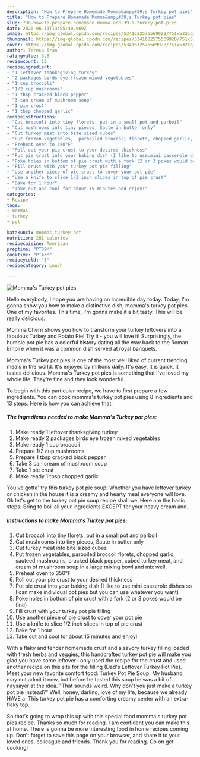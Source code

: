 ```yaml
---
description: "How to Prepare Homemade Momma&amp;#39;s Turkey pot pies"
title: "How to Prepare Homemade Momma&amp;#39;s Turkey pot pies"
slug: 738-how-to-prepare-homemade-momma-and-39-s-turkey-pot-pies
date: 2020-06-13T13:05:40.069Z
image: https://img-global.cpcdn.com/recipes/5341632575569920/751x532cq70/mommas-turkey-pot-pies-recipe-main-photo.jpg
thumbnail: https://img-global.cpcdn.com/recipes/5341632575569920/751x532cq70/mommas-turkey-pot-pies-recipe-main-photo.jpg
cover: https://img-global.cpcdn.com/recipes/5341632575569920/751x532cq70/mommas-turkey-pot-pies-recipe-main-photo.jpg
author: Teresa Tran
ratingvalue: 3.8
reviewcount: 12
recipeingredient:
- "1 leftover thanksgiving turkey"
- "2 packages birds eye frozen mixed vegetables"
- "1 cup broccoli"
- "1/2 cup mushrooms"
- "1 tbsp cracked black pepper"
- "3 can cream of mushroom soup"
- "1 pie crust"
- "1 tbsp chopped garlic"
recipeinstructions:
- "Cut broccoli into tiny florets, put in a small pot and parboil"
- "Cut mushrooms into tiny pieces, Saute in butter only"
- "Cut turkey meat into bite sized cubes"
- "Put frozen vegetables,  parboiled broccoli florets, chopped garlic, sauteed mushrooms, cracked black pepper, cubed turkey meat, and cream of mushroom soup in a large mixing bowl and mix well."
- "Preheat oven to 350°F"
- "Roll out your pie crust to your desired thickness"
- "Put pie crust into your baking dish (I like to use.mini casserole dishes so I can make individual pot pies but you can use whatever you want)"
- "Poke holes in bottom of pie crust with a fork (2 or 3 pokes would be fine)"
- "Fill crust with your turkey pot pie filling"
- "Use another piece of pie crust to cover your pot pie"
- "Use a knife to slice 1/2 inch slices in top of pie crust"
- "Bake for 1 hour"
- "Take out and cool for about 15 minutes and enjoy!"
categories:
- Recipe
tags:
- mommas
- turkey
- pot

katakunci: mommas turkey pot 
nutrition: 281 calories
recipecuisine: American
preptime: "PT39M"
cooktime: "PT43M"
recipeyield: "3"
recipecategory: Lunch

---
```



![Momma&#39;s Turkey pot pies](https://img-global.cpcdn.com/recipes/5341632575569920/751x532cq70/mommas-turkey-pot-pies-recipe-main-photo.jpg)

Hello everybody, I hope you are having an incredible day today. Today, I'm gonna show you how to make a distinctive dish, momma&#39;s turkey pot pies. One of my favorites. This time, I'm gonna make it a bit tasty. This will be really delicious.

Momma Cherri shows you how to transform your turkey leftovers into a fabulous Turkey and Potato Pie! Try it - you will love it! Surprisingly, the humble pot pie has a colorful history dating all the way back to the Roman Empire when it was a common dish served at royal banquets.

Momma&#39;s Turkey pot pies is one of the most well liked of current trending meals in the world. It's enjoyed by millions daily. It's easy, it is quick, it tastes delicious. Momma&#39;s Turkey pot pies is something that I've loved my whole life. They're fine and they look wonderful.


To begin with this particular recipe, we have to first prepare a few ingredients. You can cook momma&#39;s turkey pot pies using 8 ingredients and 13 steps. Here is how you can achieve that.

<!--inarticleads1-->

##### The ingredients needed to make Momma&#39;s Turkey pot pies:

1. Make ready 1 leftover thanksgiving turkey
1. Make ready 2 packages birds eye frozen mixed vegetables
1. Make ready 1 cup broccoli
1. Prepare 1/2 cup mushrooms
1. Prepare 1 tbsp cracked black pepper
1. Take 3 can cream of mushroom soup
1. Take 1 pie crust
1. Make ready 1 tbsp chopped garlic


You&#39;ve gotta&#39; try this turkey pot pie soup! Whether you have leftover turkey or chicken in the house it is a creamy and hearty meal everyone will love. Ok let&#39;s get to the turkey pot pie soup recipe shall we. Here are the basic steps: Bring to boil all your ingredients EXCEPT for your heavy cream and. 

<!--inarticleads2-->

##### Instructions to make Momma&#39;s Turkey pot pies:

1. Cut broccoli into tiny florets, put in a small pot and parboil
1. Cut mushrooms into tiny pieces, Saute in butter only
1. Cut turkey meat into bite sized cubes
1. Put frozen vegetables,  parboiled broccoli florets, chopped garlic, sauteed mushrooms, cracked black pepper, cubed turkey meat, and cream of mushroom soup in a large mixing bowl and mix well.
1. Preheat oven to 350°F
1. Roll out your pie crust to your desired thickness
1. Put pie crust into your baking dish (I like to use.mini casserole dishes so I can make individual pot pies but you can use whatever you want)
1. Poke holes in bottom of pie crust with a fork (2 or 3 pokes would be fine)
1. Fill crust with your turkey pot pie filling
1. Use another piece of pie crust to cover your pot pie
1. Use a knife to slice 1/2 inch slices in top of pie crust
1. Bake for 1 hour
1. Take out and cool for about 15 minutes and enjoy!


With a flaky and tender homemade crust and a savory turkey filling loaded with fresh herbs and veggies, this handcrafted turkey pot pie will make you glad you have some leftover I only used the recipe for the crust and used another recipe on this site for the filling (Dad&#39;s Leftover Turkey Pot Pie). Meet your new favorite comfort food: Turkey Pot Pie Soup. My husband may not admit it now, but before he tasted this soup he was a bit of naysayer at the idea. &#34;That sounds weird. Why don&#39;t you just make a turkey pot pie instead?&#34; Well, honey, darling, love of my life, because we already HAVE a. This turkey pot pie has a comforting creamy center with an extra-flaky top. 

So that's going to wrap this up with this special food momma&#39;s turkey pot pies recipe. Thanks so much for reading. I am confident you can make this at home. There is gonna be more interesting food in home recipes coming up. Don't forget to save this page on your browser, and share it to your loved ones, colleague and friends. Thank you for reading. Go on get cooking!
